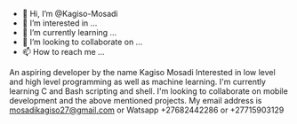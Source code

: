 - 👋 Hi, I’m @Kagiso-Mosadi
- 👀 I’m interested in ...
- 🌱 I’m currently learning ...
- 💞️ I’m looking to collaborate on ...
- 📫 How to reach me ...

<!---
Kagiso-Mosadi/Kagiso-Mosadi is a ✨ special ✨ repository because its `README.md` (this file) appears on your GitHub profile.
You can click the Preview link to take a look at your changes.
--->
An aspiring developer by the name Kagiso Mosadi 
Interested in low level and high level programming as well as machine learning.
I'm currently learning C and Bash scripting and shell.
I'm looking to collaborate on mobile development and the above mentioned projects.
My email address is mosadikagiso27@gmail.com or Watsapp +27682442286 or +27715903129
